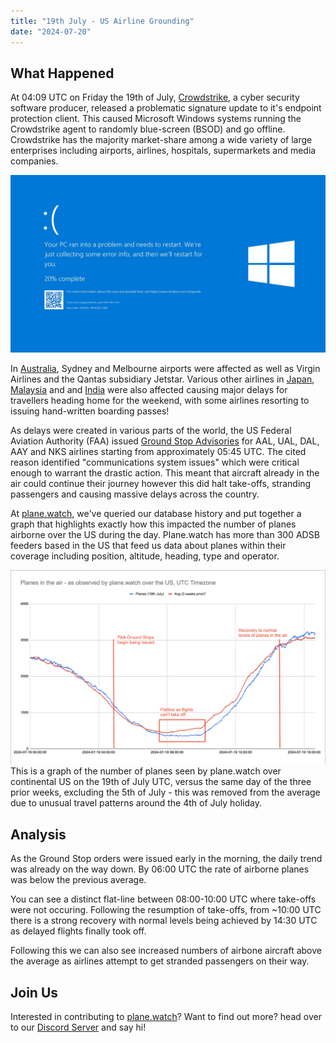 ```yaml
---
title: "19th July - US Airline Grounding"
date: "2024-07-20"
---
```


## What Happened ##
At 04:09 UTC on Friday the 19th of July, [Crowdstrike](https://www.crowdstrike.com), a cyber security software producer, released a problematic signature update to it's endpoint protection client. This caused Microsoft Windows systems running the Crowdstrike agent to randomly blue-screen (BSOD) and go offline. Crowdstrike has the majority market-share among a wide variety of  large enterprises including airports, airlines, hospitals, supermarkets and media companies. 

![Windows Blue-Screen of Death](featured.jpg)

In [Australia](https://www.9news.com.au/national/microsoft-crowdstrike-outage-aussies-stranded-as-global-outage-shuts-down-flights-airports/ffec5ca0-3a28-47cf-87e9-dd6020cf6cda), Sydney and Melbourne airports were affected as well as Virgin Airlines and the Qantas subsidiary Jetstar. Various other airlines in [Japan](https://english.kyodonews.net/news/2024/07/de26206afbdb-japanese-airline-theme-park-railway-firms-hit-in-global-tech-outage.html), [Malaysia](https://www.malaymail.com/news/malaysia/2024/07/19/malaysia-airports-services-malaysia-airlines-unaffected-by-global-it-outage-airasia-flights-running-but-in-house-system-offline/144295) and and [India](https://www.outlookindia.com/national/microsoft-outage-handwritten-boarding-passes-for-passengers-amid-server-issues-at-airports) were also affected causing  major delays for travellers heading home for the weekend, with some airlines resorting to issuing hand-written boarding passes!

As delays were created in various parts of the world, the US Federal Aviation Authority (FAA) issued [Ground Stop Advisories](https://www.fly.faa.gov/adv/adv_list.jsp?WhichAdvisories=ATCSCC&AdvisoryCategory=All&dates=Friday%2C+07-19-2024&Gstop=Gstop) for AAL, UAL, DAL, AAY and NKS airlines starting from approximately 05:45 UTC. The cited reason identified "communications system issues" which were critical enough to warrant the drastic action. This meant that aircraft already in the air could continue their journey however this did halt take-offs, stranding passengers and causing massive delays across the country.

At [plane.watch](https://app.plane.watch), we've queried our database history and put together a graph that highlights exactly how this impacted the number of planes airborne over the US during the day. Plane.watch has more than 300 ADSB feeders based in the US that feed us data about planes within their coverage including position, altitude, heading, type and operator.

![Graph showing planes in the air during 19th July, 2024](plane-watch-19-07-2024.png) This is a graph of the number of planes seen by plane.watch over continental US on the 19th of July UTC, versus the same day of the three prior weeks, excluding the 5th of July - this was removed from the average due to unusual travel patterns around the 4th of July holiday.

## Analysis ##
As the Ground Stop orders were issued early in the morning, the daily trend was already on the way down. By 06:00 UTC the rate of airborne planes was below the previous average.

You can see a distinct flat-line between 08:00-10:00 UTC where take-offs were not occuring. Following the resumption of take-offs, from ~10:00 UTC there is a strong recovery with normal levels being achieved by 14:30 UTC as delayed flights finally took off. 

Following this we can also see increased numbers of airbone aircraft above the average as airlines attempt to get stranded passengers on their way.

## Join Us ##
Interested in contributing to [plane.watch](https://app.plane.watch)? Want to find out more? head over to our [Discord Server](https://discord.gg/UCM3kn5yDc) and say hi! 